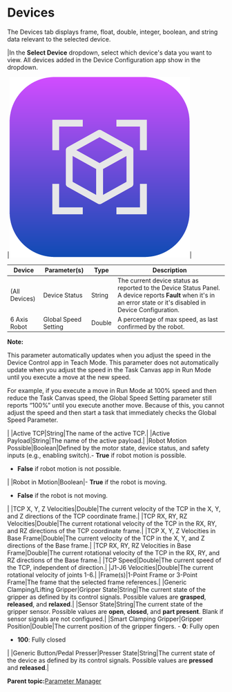 # Devices

The Devices tab displays frame, float, double, integer, boolean, and string data relevant to the selected device.

|In the **Select Device** dropdown, select which device's data you want to view. All devices added in the Device Configuration app show in the dropdown.

|![](../Images/ParameterManager/ParameterManager-Icon.png)|

|Device|Parameter\(s\)|Type|Description|
|------|--------------|----|-----------|
|\(All Devices\)|Device Status|String|The current device status as reported to the Device Status Panel. A device reports **Fault** when it's in an error state or it's disabled in Device Configuration.|
|6 Axis Robot|Global Speed Setting|Double|A percentage of max speed, as last confirmed by the robot.

 **Note:**

This parameter automatically updates when you adjust the speed in the Device Control app in Teach Mode. This parameter does not automatically update when you adjust the speed in the Task Canvas app in Run Mode until you execute a move at the new speed.

For example, if you execute a move in Run Mode at 100% speed and then reduce the Task Canvas speed, the Global Speed Setting parameter still reports “100%” until you execute another move. Because of this, you cannot adjust the speed and then start a task that immediately checks the Global Speed Parameter.

|
|Active TCP|String|The name of the active TCP.|
|Active Payload|String|The name of the active payload.|
|Robot Motion Possible|Boolean|Defined by the motor state, device status, and safety inputs \(e.g., enabling switch\).-   **True** if robot motion is possible.
-   **False** if robot motion is not possible.

|
|Robot in Motion|Boolean|-   **True** if the robot is moving.
-   **False** if the robot is not moving.

|
|TCP X, Y, Z Velocities|Double|The current velocity of the TCP in the X, Y, and Z directions of the TCP coordinate frame.|
|TCP RX, RY, RZ Velocities|Double|The current rotational velocity of the TCP in the RX, RY, and RZ directions of the TCP coordinate frame.|
|TCP X, Y, Z Velocities in Base Frame|Double|The current velocity of the TCP in the X, Y, and Z directions of the Base frame.|
|TCP RX, RY, RZ Velocities in Base Frame|Double|The current rotational velocity of the TCP in the RX, RY, and RZ directions of the Base frame.|
|TCP Speed|Double|The current speed of the TCP, independent of direction.|
|J1-J6 Velocities|Double|The current rotational velocity of joints 1-6.|
|Frame\(s\)|1-Point Frame or 3-Point Frame|The frame that the selected frame references.|
|Generic Clamping/Lifting Gripper|Gripper State|String|The current state of the gripper as defined by its control signals. Possible values are **grasped**, **released**, and **relaxed**.|
|Sensor State|String|The current state of the gripper sensor. Possible values are **open**, **closed**, and **part present**. Blank if sensor signals are not configured.|
|Smart Clamping Gripper|Gripper Position|Double|The current position of the gripper fingers. -   **0**: Fully open
-   **100**: Fully closed

|
|Generic Button/Pedal Presser|Presser State|String|The current state of the device as defined by its control signals. Possible values are **pressed** and **released**.|

**Parent topic:**[Parameter Manager](../ParameterManager/ParameterManagerOverview.md)

